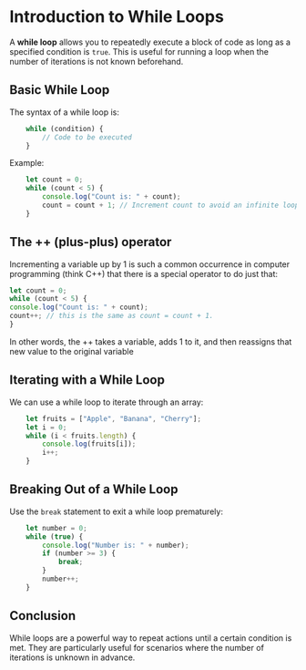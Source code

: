 Introduction to While Loops
===========================

A **while loop** allows you to repeatedly execute a block of code as long as a specified condition is `true`. This is useful for running a loop when the number of iterations is not known beforehand.

Basic While Loop
----------------

The syntax of a while loop is:
```javascript
    while (condition) {
        // Code to be executed
    }
````
Example:
```javascript
    let count = 0;
    while (count < 5) {
        console.log("Count is: " + count);
        count = count + 1; // Increment count to avoid an infinite loop through variable reassignment
    }
```


## The ++ (plus-plus) operator
Incrementing a variable up by 1 is such a common occurrence in computer programming (think C++) that there is a special operator to do just that:

```javascript
let count = 0;
while (count < 5) {
console.log("Count is: " + count);
count++; // this is the same as count = count + 1.
}
```
In other words, the ++ takes a variable, adds 1 to it, and then reassigns that new value to the original variable

Iterating with a While Loop
---------------------------

We can use a while loop to iterate through an array:
```javascript
    let fruits = ["Apple", "Banana", "Cherry"];
    let i = 0;
    while (i < fruits.length) {
        console.log(fruits[i]);
        i++;
    }
```
Breaking Out of a While Loop
----------------------------

Use the `break` statement to exit a while loop prematurely:
```javascript
    let number = 0;
    while (true) {
        console.log("Number is: " + number);
        if (number >= 3) {
            break;
        }
        number++;
    }
```
Conclusion
----------

While loops are a powerful way to repeat actions until a certain condition is met. They are particularly useful for scenarios where the number of iterations is unknown in advance.
